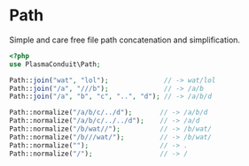 Path
====
Simple and care free file path concatenation and simplification.

```php
<?php
use PlasmaConduit\Path;

Path::join("wat", "lol");              // -> wat/lol
Path::join("/a", "///b");              // -> /a/b
Path::join("/a", "b", "c", "..", "d"); // -> /a/b/d

Path::normalize("/a/b/c/../d");       // -> /a/b/d
Path::normalize("/a/b/c/../../d");    // -> /a/d
Path::normalize("/b/wat//");          // -> /b/wat/
Path::normalize("/b///wat/");         // -> /b/wat/
Path::normalize("");                  // -> .
Path::normalize("/");                 // -> /
```